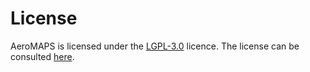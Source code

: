 # License

AeroMAPS is licensed under the [LGPL-3.0](https://www.gnu.org/licenses/lgpl-3.0.en.html) licence. 
The license can be consulted [here](https://github.com/AeroMAPS/AeroMAPS/blob/main/LICENSE.txt).

